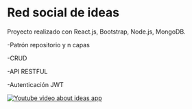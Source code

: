 # Red social de ideas
Proyecto realizado con React.js, Bootstrap, Node.js, MongoDB.

-Patrón repositorio y n capas

-CRUD

-API RESTFUL

-Autenticación JWT




[![Youtube video about ideas app](https://cdn.dribbble.com/userupload/5049097/file/original-71e7259bfcaffcf96cbe77c4e791b229.jpg?compress=1&resize=1600x673)](https://www.youtube.com/watch?v=gqIN1SK7KQw)
